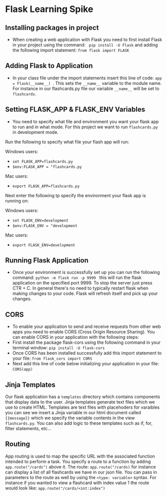 # Flask Learning Spike

## Installing packages in project
- When creating a web application with Flask you need to first install Flask in your project using the command: ` pip install -U Flask` and adding the following import statement: `from flask import FLASK`

## Adding Flask to Application
- In your class file under the import statements insert this line of code: `app = Flask(__name__)
`. This sets the `__name__` variable to the module name. For instance in our flashcards.py file our variable `__name__` will be set to `flashcards`. 

## Setting FLASK_APP & FLASK_ENV Variables
- You need to specify what file and environment you want your flask app to run and in what mode. For this project we want to run `flashcards.py` in development mode.

Run the following to specify what file your flash app will run:

Windows users:
- `set FLASK_APP=flashcards.py`
- `$env:FLASK_APP = "flashcards.py`

Mac users:
- `export FLASK_APP=flashcards.py`

Next enter the following tp specify the environment your flask app is running on: 

Windows users:
- `set FLASK_ENV=development`
- `$env:FLASK_ENV = "development`

Mac users:
- `export FLASK_ENV=development`


## Running Flask Application
- Once your environment is successfully set up you can run the following command: `python -m flask run -p 9999
` this will run the flask application on the specified port 9999. To stop the server just press CTR + C. In general there's no need to typically restart flask when making changes to your code. Flask will refresh itself and pick up your changes.
## CORS 
- To enable your application to send and receive requests from other web apps you need to enable CORS (Cross Origin Resource Sharing). You can enable CORS in your application with the following steps:
- First install the package flask-cors using the following command in your terminal window: `pip install -U flask-cors`
- Once CORS has been installed successfully add this import statement to your file: `from flask_cors import CORS`
- Next add this line of code below initializing your application in your file: `CORS(app)`

## Jinja Templates

Our flask application has a `templates` directory which contains components that display data to the user. Jinja templates generate text files which we use to create HTML.  Templates are text files with placehoders for varaibles you can see we insert a Jinja variable in our html document called `{{message}}` which we specify the variable contents in the view `flashcards.py`. You can also add logic to these templates such as if, for, filter statements, etc...

## Routing

App routing is used to map the specific URL with the associated function intended to perform a task. You specify a route to a function by adding `app.route("/cards")` above it. The route: `app.route("/cards)` for instance can display a list of all flashcards we have in our json file. You can pass in parameters to the route as well by using the `<type: variable>` syntax. For instance if you wanted to view a flashcard with index value 1 the route would look like: `app.route("/cards/<int:index")`

